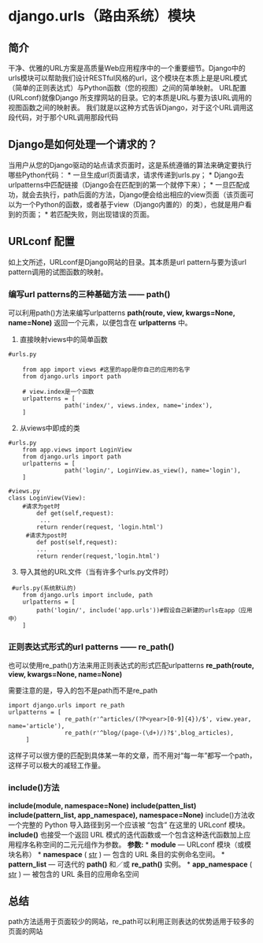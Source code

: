 # django.urls（路由系统）模块

## 简介
干净、优雅的URL方案是高质量Web应用程序中的一个重要细节。Django中的urls模块可以帮助我们设计RESTful风格的url，这个模块在本质上是是URL模式（简单的正则表达式）与Python函数（您的视图）之间的简单映射。
URL配置(URLconf)就像Django 所支撑网站的目录。它的本质是URL与要为该URL调用的视图函数之间的映射表。
我们就是以这种方式告诉Django，对于这个URL调用这段代码，对于那个URL调用那段代码


## Django是如何处理一个请求的？
当用户从您的Django驱动的站点请求页面时，这是系统遵循的算法来确定要执行哪些Python代码：
	* 一旦生成url页面请求，请求传递到urls.py；
	* Django去urlpatterns中匹配链接（Django会在匹配到的第一个就停下来）；
	* 一旦匹配成功，就会去执行，path后面的方法，Django便会给出相应的view页面（该页面可以为一个Python的函数，或者基于view（Django内置的）的类），也就是用户看到的页面；
	* 若匹配失败，则出现错误的页面。

## URLconf 配置
如上文所述，URLconf是Django网站的目录。其本质是url pattern与要为该url pattern调用的试图函数的映射。

### 编写url patterns的三种基础方法 —— path() 
可以利用path()方法来编写urlpatterns
**path(route, view, kwargs=None, name=None)**
返回一个元素，以便包含在 **urlpatterns** 中。

1. 直接映射views中的简单函数
```
#urls.py

    from app import views #这里的app是你自己的应用的名字
    from django.urls import path
	  
    # view.index是一个函数
    urlpatterns = [
                path('index/', views.index, name='index'),
    ]
```

2. 从views中即成的类
```
#urls.py
    from app.views import LoginView
    from django.urls import path
    urlpatterns = [
                path('login/', LoginView.as_view(), name='login'),
    ]
```
```
#views.py
class LoginView(View):
    #请求为get时
		def get(self,request):
		 ...
		return render(request, 'login.html')
	 #请求为post时
		def post(self,request):
        ...
        return render(request,'login.html')
```

3. 导入其他的URL文件（当有许多个urls.py文件时）
```
 #urls.py(系统默认的)
    from django.urls import include, path
    urlpatterns = [
        path('login/', include('app.urls'))#假设自己新建的urls在app（应用中）
    ]
```

### 正则表达式形式的url patterns —— re_path()
也可以使用re_path()方法来用正则表达式的形式匹配urlpatterns
**re_path(route, view, kwargs=None, name=None)**

需要注意的是，导入的包不是path而不是re_path
```
import django.urls import re_path 
urlpatterns = [
                re_path(r'^articles/(?P<year>[0-9]{4})/$', view.year, name='article'),
                re_path(r'^blog/(page-(\d+)/)?$',blog_articles),
     ]   
```
这样子可以很方便的匹配到具体某一年的文章，而不用对“每一年”都写一个path，这样子可以极大的减轻工作量。

### include()方法
**include(module, namespace=None)**
**include(patten_list)**
**include(pattern_list, app_namespace), namespace=None)**
include()方法收一个完整的 Python 导入路径到另一个应该被 “包含” 在这里的 URLconf 模块。
**include()** 也接受一个返回 URL 模式的迭代函数或一个包含这种迭代函数加上应用程序名称空间的二元元组作为参数。
**参数:**
	* **module** — URLconf 模块（或模块名称）
	* **namespace** ( [str](https://docs.python.org/3/library/stdtypes.html#str) ) — 包含的 URL 条目的实例命名空间。
	* **pattern_list** — 可迭代的 **path()** 和／或 **re_path()** 实例。
	* **app_namespace** ( [str](https://docs.python.org/3/library/stdtypes.html#str) ) — 被包含的 URL 条目的应用命名空间



## 总结
path方法适用于页面较少的网站，re_path可以利用正则表达的优势适用于较多的页面的网站
